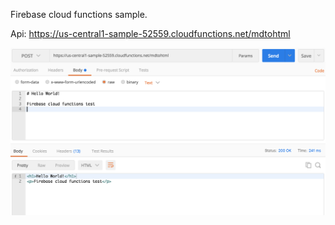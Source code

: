 Firebase cloud functions sample.

Api: https://us-central1-sample-52559.cloudfunctions.net/mdtohtml

<img src="./imgs/demo.png" alt="screenshot" width="800" />
